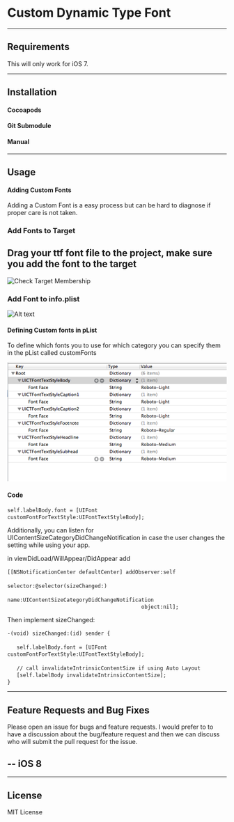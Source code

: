 Custom Dynamic Type Font
=====================

----------
Requirements
----------
This will only work for iOS 7.

----------
Installation
----------
#### Cocoapods
#### Git Submodule
#### Manual

---------
Usage
---------

#### Adding Custom Fonts
Adding a Custom Font is a easy process but can be hard to diagnose if proper care is not taken.
### Add Fonts to Target
## Drag your ttf font file to the project, make sure you add the font to the target
![Check Target Membership](target_membership.png)

### Add Font to info.plist
![Alt text](Info_plist.png)


#### Defining Custom fonts in pList

To define which fonts you to use for which category you can specify them in the pList called customFonts

![Alt text](plist.png)

#### Code

    self.labelBody.font = [UIFont customFontForTextStyle:UIFontTextStyleBody];

Additionally, you can listen for UIContentSizeCategoryDidChangeNotification in case the user changes the setting while using your app.

in viewDidLoad/WillAppear/DidAppear add

    [[NSNotificationCenter defaultCenter] addObserver:self
                                             selector:@selector(sizeChanged:)
                                                 name:UIContentSizeCategoryDidChangeNotification
                                               object:nil];
Then implement sizeChanged:

    -(void) sizeChanged:(id) sender {

       self.labelBody.font = [UIFont customFontForTextStyle:UIFontTextStyleBody];
    
       // call invalidateIntrinsicContentSize if using Auto Layout
       [self.labelBody invalidateIntrinsicContentSize];
    }

---------
Feature Requests and Bug Fixes
---------
Please open an issue for bugs and feature requests. I would prefer to to have a discussion about the bug/feature request and then we can discuss who will submit the pull request for the issue.

--
iOS 8
--

---------
License
---------
MIT License

